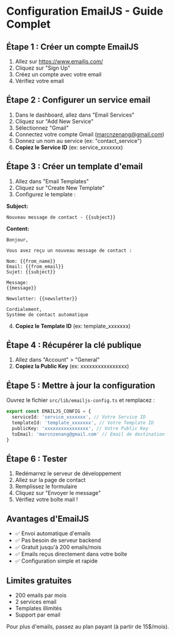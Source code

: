 # Configuration EmailJS - Guide Complet

## Étape 1 : Créer un compte EmailJS

1. Allez sur https://www.emailjs.com/
2. Cliquez sur "Sign Up" 
3. Créez un compte avec votre email
4. Vérifiez votre email

## Étape 2 : Configurer un service email

1. Dans le dashboard, allez dans "Email Services"
2. Cliquez sur "Add New Service"
3. Sélectionnez "Gmail"
4. Connectez votre compte Gmail (marcnzenang@gmail.com)
5. Donnez un nom au service (ex: "contact_service")
6. **Copiez le Service ID** (ex: service_xxxxxxx)

## Étape 3 : Créer un template d'email

1. Allez dans "Email Templates"
2. Cliquez sur "Create New Template"
3. Configurez le template :

**Subject:**
```
Nouveau message de contact - {{subject}}
```

**Content:**
```
Bonjour,

Vous avez reçu un nouveau message de contact :

Nom: {{from_name}}
Email: {{from_email}}
Sujet: {{subject}}

Message:
{{message}}

Newsletter: {{newsletter}}

Cordialement,
Système de contact automatique
```

4. **Copiez le Template ID** (ex: template_xxxxxxx)

## Étape 4 : Récupérer la clé publique

1. Allez dans "Account" > "General"
2. **Copiez la Public Key** (ex: xxxxxxxxxxxxxxxx)

## Étape 5 : Mettre à jour la configuration

Ouvrez le fichier `src/lib/emailjs-config.ts` et remplacez :

```typescript
export const EMAILJS_CONFIG = {
  serviceId: 'service_xxxxxxx', // Votre Service ID
  templateId: 'template_xxxxxxx', // Votre Template ID  
  publicKey: 'xxxxxxxxxxxxxxxx', // Votre Public Key
  toEmail: 'marcnzenang@gmail.com' // Email de destination
}
```

## Étape 6 : Tester

1. Redémarrez le serveur de développement
2. Allez sur la page de contact
3. Remplissez le formulaire
4. Cliquez sur "Envoyer le message"
5. Vérifiez votre boîte mail !

## Avantages d'EmailJS

- ✅ Envoi automatique d'emails
- ✅ Pas besoin de serveur backend
- ✅ Gratuit jusqu'à 200 emails/mois
- ✅ Emails reçus directement dans votre boîte
- ✅ Configuration simple et rapide

## Limites gratuites

- 200 emails par mois
- 2 services email
- Templates illimités
- Support par email

Pour plus d'emails, passez au plan payant (à partir de 15$/mois).








